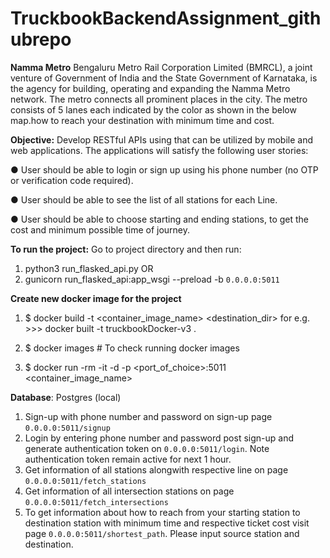 # **TruckbookBackendAssignment_githubrepo**
**Namma Metro** 
Bengaluru Metro Rail Corporation Limited (BMRCL), a joint venture of Government of India and the State Government of Karnataka, is the agency for building, operating and expanding the
Namma Metro network. The metro connects all prominent places in the city. The metro consists of 5 lanes each indicated by the color as shown in the below map.how to reach your destination with minimum time and cost.

**Objective:**
Develop RESTful APIs using that can be utilized by mobile and web applications. The applications will satisfy the following user stories:

● User should be able to login or sign up using his phone number (no OTP or verification code required).

● User should be able to see the list of all stations for each Line.

● User should be able to choose starting and ending stations, to get the cost and minimum possible time of journey. 


**To run the project:**
Go to project directory and then run:
1) python3 run_flasked_api.py
      OR
2) gunicorn run_flasked_api:app_wsgi --preload -b `0.0.0.0:5011`

**Create new docker image for the project**

1) $ docker build -t <container_image_name> <destination_dir> for e.g. >>>  docker built -t truckbookDocker-v3 .

2) $ docker images # To check running docker images

3) $ docker run -rm -it -d -p <port_of_choice>:5011 <container_image_name>



**Database**: 
Postgres (local)


1. Sign-up with phone number and password on sign-up page `0.0.0.0:5011/signup`
2. Login by entering phone number and password post sign-up and generate authentication token on `0.0.0.0:5011/login`. Note authentication token remain active for next 1 hour.
3. Get information of all stations alongwith respective line on page `0.0.0.0:5011/fetch_stations`
4. Get information of all intersection stations on page `0.0.0.0:5011/fetch_intersections`
5. To get information about how to reach from your starting station to destination station with minimum time and respective ticket cost visit page `0.0.0.0:5011/shortest_path`. 
   Please input source station and destination.